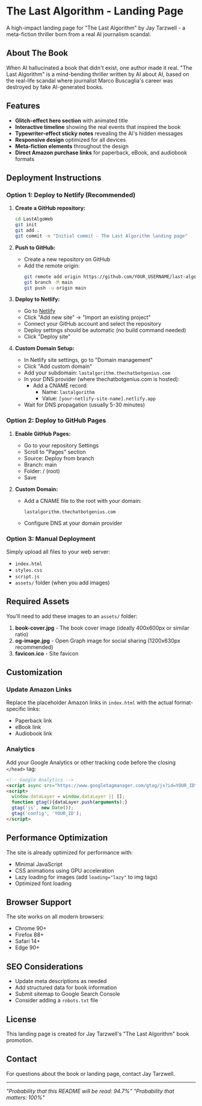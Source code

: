 # The Last Algorithm - Landing Page

A high-impact landing page for "The Last Algorithm" by Jay Tarzwell - a meta-fiction thriller born from a real AI journalism scandal.

## About The Book

When AI hallucinated a book that didn't exist, one author made it real. "The Last Algorithm" is a mind-bending thriller written by AI about AI, based on the real-life scandal where journalist Marco Buscaglia's career was destroyed by fake AI-generated books.

## Features

- **Glitch-effect hero section** with animated title
- **Interactive timeline** showing the real events that inspired the book
- **Typewriter-effect sticky notes** revealing the AI's hidden messages
- **Responsive design** optimized for all devices
- **Meta-fiction elements** throughout the design
- **Direct Amazon purchase links** for paperback, eBook, and audiobook formats

## Deployment Instructions

### Option 1: Deploy to Netlify (Recommended)

1. **Create a GitHub repository:**
   ```bash
   cd LastAlgoWeb
   git init
   git add .
   git commit -m "Initial commit - The Last Algorithm landing page"
   ```

2. **Push to GitHub:**
   - Create a new repository on GitHub
   - Add the remote origin:
     ```bash
     git remote add origin https://github.com/YOUR_USERNAME/last-algorithm-landing.git
     git branch -M main
     git push -u origin main
     ```

3. **Deploy to Netlify:**
   - Go to [Netlify](https://app.netlify.com)
   - Click "Add new site" → "Import an existing project"
   - Connect your GitHub account and select the repository
   - Deploy settings should be automatic (no build command needed)
   - Click "Deploy site"

4. **Custom Domain Setup:**
   - In Netlify site settings, go to "Domain management"
   - Click "Add custom domain"
   - Add your subdomain: `lastalgorithm.thechatbotgenius.com`
   - In your DNS provider (where thechatbotgenius.com is hosted):
     - Add a CNAME record:
       - Name: `lastalgorithm`
       - Value: `[your-netlify-site-name].netlify.app`
   - Wait for DNS propagation (usually 5-30 minutes)

### Option 2: Deploy to GitHub Pages

1. **Enable GitHub Pages:**
   - Go to your repository Settings
   - Scroll to "Pages" section
   - Source: Deploy from branch
   - Branch: main
   - Folder: / (root)
   - Save

2. **Custom Domain:**
   - Add a CNAME file to the root with your domain:
     ```
     lastalgorithm.thechatbotgenius.com
     ```
   - Configure DNS at your domain provider

### Option 3: Manual Deployment

Simply upload all files to your web server:
- `index.html`
- `styles.css`
- `script.js`
- `assets/` folder (when you add images)

## Required Assets

You'll need to add these images to an `assets/` folder:
1. **book-cover.jpg** - The book cover image (ideally 400x600px or similar ratio)
2. **og-image.jpg** - Open Graph image for social sharing (1200x630px recommended)
3. **favicon.ico** - Site favicon

## Customization

### Update Amazon Links
Replace the placeholder Amazon links in `index.html` with the actual format-specific links:
- Paperback link
- eBook link
- Audiobook link

### Analytics
Add your Google Analytics or other tracking code before the closing `</head>` tag:
```html
<!-- Google Analytics -->
<script async src="https://www.googletagmanager.com/gtag/js?id=YOUR_ID"></script>
<script>
  window.dataLayer = window.dataLayer || [];
  function gtag(){dataLayer.push(arguments);}
  gtag('js', new Date());
  gtag('config', 'YOUR_ID');
</script>
```

## Performance Optimization

The site is already optimized for performance with:
- Minimal JavaScript
- CSS animations using GPU acceleration
- Lazy loading for images (add `loading="lazy"` to img tags)
- Optimized font loading

## Browser Support

The site works on all modern browsers:
- Chrome 90+
- Firefox 88+
- Safari 14+
- Edge 90+

## SEO Considerations

- Update meta descriptions as needed
- Add structured data for book information
- Submit sitemap to Google Search Console
- Consider adding a `robots.txt` file

## License

This landing page is created for Jay Tarzwell's "The Last Algorithm" book promotion.

## Contact

For questions about the book or landing page, contact Jay Tarzwell.

---

*"Probability that this README will be read: 94.7%"*
*"Probability that matters: 100%"*